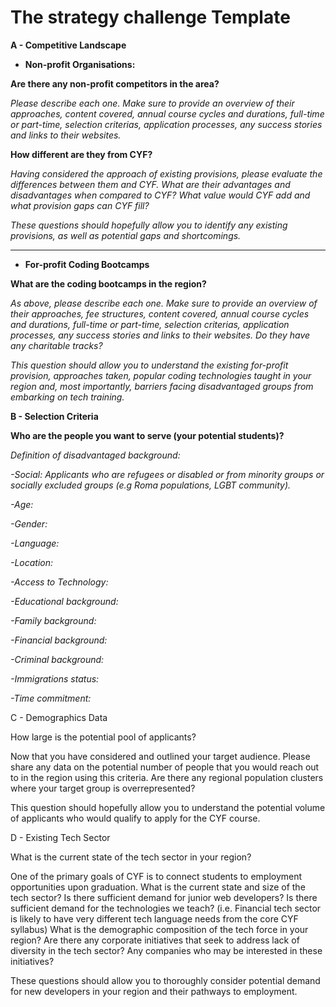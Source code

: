 # The strategy challenge Template

**A  - Competitive Landscape**

* **Non-profit Organisations:**

**Are there any non-profit competitors in the area?**

_Please describe each one. Make sure to provide an overview of their approaches, content covered, annual course cycles and durations, full-time or part-time, selection criterias, application processes, any success stories and links to their websites._

**How different are they from CYF?**

_Having considered the approach of existing provisions, please evaluate the differences between them and CYF. What are their advantages and disadvantages when compared to CYF? What value would CYF add and what provision gaps can CYF fill?_

_These questions should hopefully allow you to identify any existing provisions, as well as potential gaps and shortcomings._

 ****

* **For-profit Coding Bootcamps**

**What are the coding bootcamps in the region?**

_As above, please describe each one. Make sure to provide an overview of their approaches, fee structures, content covered, annual course cycles and durations, full-time or part-time, selection criterias, application processes, any success stories and links to their websites. Do they have any charitable tracks?_

_This question should allow you to understand the existing for-profit provision, approaches taken, popular coding technologies taught in your region and, most importantly, barriers facing disadvantaged groups from embarking on tech training._  


**B - Selection Criteria**

**Who are the people you want to serve \(your potential students\)?**

_Definition of disadvantaged background:_

_-Social: Applicants who are refugees or disabled or from minority groups or socially excluded groups \(e.g Roma populations, LGBT community\)._

_-Age:_ 

_-Gender:_ 

_-Language:_ 

_-Location:_ 

_-Access to Technology:_ 

_-Educational background:_ 

_-Family background:_ 

_-Financial background:_ 

_-Criminal background:_ 

_-Immigrations status:_ 

_-Time commitment:_   


C - Demographics Data   


How large is the potential pool of applicants?  


Now that you have considered and outlined your target audience. Please share any data on the potential number of people that you would reach out to in the region using this criteria. Are there any regional population clusters where your target group is overrepresented?

This question should hopefully allow you to understand the potential volume of applicants who would qualify to apply for the CYF course.    


D - Existing Tech Sector   


What is the current state of the tech sector in your region?

One of the primary goals of CYF is to connect students to employment opportunities upon graduation. What is the current state and size of the tech sector? Is there sufficient demand for junior web developers? Is there sufficient demand for the technologies we teach? \(i.e. Financial tech sector is likely to have very different tech language needs from the core CYF syllabus\) What is the demographic composition of the tech force in your region? Are there any corporate initiatives that seek to address lack of diversity in the tech sector? Any companies who may be interested in these initiatives?

These questions should allow you to thoroughly consider potential demand for new developers in your region and their pathways to employment.  


